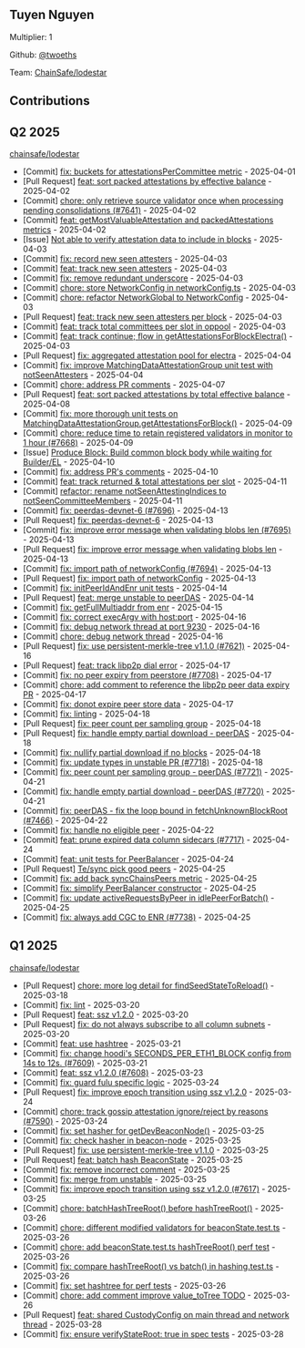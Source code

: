 
## Tuyen Nguyen
Multiplier: 1

Github: [@twoeths](https://github.com/twoeths)

Team: [ChainSafe/lodestar](https://github.com/ChainSafe/lodestar/pulls?q=author%3Atwoeths)

## Contributions

## Q2 2025


[chainsafe/lodestar](https://github.com/chainsafe/lodestar)
* [Commit] [fix: buckets for attestationsPerCommittee metric](https://github.com/ChainSafe/lodestar/commit/6b375955791f6b03310936605d311a96cead1726) - 2025-04-01
* [Pull Request] [feat: sort packed attestations by effective balance](https://github.com/ChainSafe/lodestar/pull/7646) - 2025-04-02
* [Commit] [chore: only retrieve source validator once when processing pending consolidations (#7641)](https://github.com/ChainSafe/lodestar/commit/f41b52375b70cbf81240fc3ef400bafc7bad3eb0) - 2025-04-02
* [Commit] [feat: getMostValuableAttestation and packedAttestations metrics](https://github.com/ChainSafe/lodestar/commit/c165ae80b7d653bdb9768b5b0d38646c8a8de743) - 2025-04-02
* [Issue] [Not able to verify attestation data to include in blocks](https://github.com/ChainSafe/lodestar/issues/7651) - 2025-04-03
* [Commit] [fix: record new seen attesters](https://github.com/ChainSafe/lodestar/commit/629b0d7efcc2ddfb9a5ff26b1eb070fb8fc4cd65) - 2025-04-03
* [Commit] [feat: track new seen attesters](https://github.com/ChainSafe/lodestar/commit/c873e15e20f214fa655c161a8b375a2732c66e1b) - 2025-04-03
* [Commit] [fix: remove redundant underscore](https://github.com/ChainSafe/lodestar/commit/d76e5fc76938509b2a6fe800d2a6b99bd3b1db98) - 2025-04-03
* [Commit] [chore: store NetworkConfig in networkConfig.ts](https://github.com/ChainSafe/lodestar/commit/5968401e5f310ec67e570161174e088350a0912b) - 2025-04-03
* [Commit] [chore: refactor NetworkGlobal to NetworkConfig](https://github.com/ChainSafe/lodestar/commit/61d223a926a572ff6eac0eaf99d68aed9cc62014) - 2025-04-03
* [Pull Request] [feat: track new seen attesters per block](https://github.com/ChainSafe/lodestar/pull/7650) - 2025-04-03
* [Commit] [feat: track total committees per slot in oppool](https://github.com/ChainSafe/lodestar/commit/cc1c2954392fb0a160ea8cc1703f34785c8d3bcb) - 2025-04-03
* [Commit] [feat: track continue; flow in getAttestationsForBlockElectra()](https://github.com/ChainSafe/lodestar/commit/a12afdf3840630457a92acc2a9ad3f948cedbb44) - 2025-04-03
* [Pull Request] [fix: aggregated attestation pool for electra](https://github.com/ChainSafe/lodestar/pull/7656) - 2025-04-04
* [Commit] [fix: improve MatchingDataAttestationGroup unit test with notSeenAttesters](https://github.com/ChainSafe/lodestar/commit/87f8bce718306ac120699c5c310295819f4e1ca1) - 2025-04-04
* [Commit] [chore: address PR comments](https://github.com/ChainSafe/lodestar/commit/acb45220717077be4e4359270257677a138bc809) - 2025-04-07
* [Pull Request] [feat: sort packed attestations by total effective balance](https://github.com/ChainSafe/lodestar/pull/7673) - 2025-04-08
* [Commit] [fix: more thorough unit tests on MatchingDataAttestationGroup.getAttestationsForBlock()](https://github.com/ChainSafe/lodestar/commit/22e5d51b6e57dc98e20bf3e4a74e13542eccc375) - 2025-04-09
* [Commit] [chore: reduce time to retain registered validators in monitor to 1 hour (#7668)](https://github.com/ChainSafe/lodestar/commit/f87bd54721fef4941bda3abad22f81fb5e223fc5) - 2025-04-09
* [Issue] [Produce Block: Build common block body while waiting for Builder/EL](https://github.com/ChainSafe/lodestar/issues/7680) - 2025-04-10
* [Commit] [fix: address PR's comments](https://github.com/ChainSafe/lodestar/commit/73b1ba909c5b5ff9bd31387b7f5d1f09cffffe1b) - 2025-04-10
* [Commit] [feat: track returned & total attestations per slot](https://github.com/ChainSafe/lodestar/commit/29f1b3d8bf9ceaa045a114df02e186199929bc7e) - 2025-04-11
* [Commit] [refactor: rename notSeenAttestingIndices to notSeenCommitteeMembers](https://github.com/ChainSafe/lodestar/commit/46f15b12c399a128f8c6f51499fced4e3e454170) - 2025-04-11
* [Commit] [fix: peerdas-devnet-6 (#7696)](https://github.com/ChainSafe/lodestar/commit/448dcd0a012e59e26cc17f4c2222f67b9b2b16b2) - 2025-04-13
* [Pull Request] [fix: peerdas-devnet-6](https://github.com/ChainSafe/lodestar/pull/7696) - 2025-04-13
* [Commit] [fix: improve error message when validating blobs len (#7695)](https://github.com/ChainSafe/lodestar/commit/a51ab093382e5d72dd4e4711d923c769c9cac254) - 2025-04-13
* [Pull Request] [fix: improve error message when validating blobs len](https://github.com/ChainSafe/lodestar/pull/7695) - 2025-04-13
* [Commit] [fix: import path of networkConfig (#7694)](https://github.com/ChainSafe/lodestar/commit/8f80d36ae51315f15c246e701bad6441633cd479) - 2025-04-13
* [Pull Request] [fix: import path of networkConfig](https://github.com/ChainSafe/lodestar/pull/7694) - 2025-04-13
* [Commit] [fix: initPeerIdAndEnr unit tests](https://github.com/ChainSafe/lodestar/commit/e9eba7006ec19845d7bb5504dd8932b022794d8e) - 2025-04-14
* [Pull Request] [feat: merge unstable to peerDAS](https://github.com/ChainSafe/lodestar/pull/7698) - 2025-04-14
* [Commit] [fix: getFullMultiaddr from enr](https://github.com/ChainSafe/lodestar/commit/6ee0bc61d31b57854362ff5287ee596d140b105b) - 2025-04-15
* [Commit] [fix: correct execArgv with host:port](https://github.com/ChainSafe/lodestar/commit/a5d9d2ff9d6ec806932d554b53aad196e589718f) - 2025-04-16
* [Commit] [fix: debug network thread at port 9230](https://github.com/ChainSafe/lodestar/commit/f9e557ba4120ac464fc508d8e7421667cfed4924) - 2025-04-16
* [Commit] [chore: debug network thread](https://github.com/ChainSafe/lodestar/commit/807fb4ae7a1b2dbc8ebd83e3facdee22ee758944) - 2025-04-16
* [Pull Request] [fix: use persistent-merkle-tree v1.1.0 (#7621)](https://github.com/ChainSafe/lodestar/pull/7705) - 2025-04-16
* [Pull Request] [feat: track libp2p dial error](https://github.com/ChainSafe/lodestar/pull/7712) - 2025-04-17
* [Commit] [fix: no peer expiry from peerstore (#7708)](https://github.com/ChainSafe/lodestar/commit/a167888f80a41bf5f8157fb9b3642e7818971088) - 2025-04-17
* [Commit] [chore: add comment to reference the libp2p peer data expiry PR](https://github.com/ChainSafe/lodestar/commit/4033d451b800f44f6a8a4f8698a9694f7fe2e4dc) - 2025-04-17
* [Commit] [fix: donot expire peer store data](https://github.com/ChainSafe/lodestar/commit/d0d2f9df474eee07d8866309ff31af90c589fedc) - 2025-04-17
* [Commit] [fix: linting](https://github.com/ChainSafe/lodestar/commit/6ebe0c4db2781283984d0b62433bdd2cab0835ad) - 2025-04-18
* [Pull Request] [fix: peer count per sampling group](https://github.com/ChainSafe/lodestar/pull/7721) - 2025-04-18
* [Pull Request] [fix: handle empty partial download - peerDAS](https://github.com/ChainSafe/lodestar/pull/7720) - 2025-04-18
* [Commit] [fix: nullify partial download if no blocks](https://github.com/ChainSafe/lodestar/commit/055f43bbad1c620ca7c870f4a5fb956a1ce1d40b) - 2025-04-18
* [Commit] [fix: update types in unstable PR (#7718)](https://github.com/ChainSafe/lodestar/commit/041402abacc15a253bf5eb339dad4a64a120307b) - 2025-04-18
* [Commit] [fix: peer count per sampling group - peerDAS (#7721)](https://github.com/ChainSafe/lodestar/commit/46c21ffee66997b19bccbd185fe7d36f468e121a) - 2025-04-21
* [Commit] [fix: handle empty partial download - peerDAS (#7720)](https://github.com/ChainSafe/lodestar/commit/6f41bcbc9543434479966c4c7346e1b018bfec71) - 2025-04-21
* [Commit] [fix: peerDAS - fix the loop bound in fetchUnknownBlockRoot (#7466)](https://github.com/ChainSafe/lodestar/commit/27365a35fd8bf28d37c8e9e8393c0b690f052915) - 2025-04-22
* [Commit] [fix: handle no eligible peer](https://github.com/ChainSafe/lodestar/commit/770ffa30ce6d8d829e0df2fadbb101d01fb8a53f) - 2025-04-22
* [Commit] [feat: prune expired data column sidecars (#7717)](https://github.com/ChainSafe/lodestar/commit/008adb8ef041c137fcf8fa3ea291eed5e3b73f58) - 2025-04-24
* [Commit] [feat: unit tests for PeerBalancer](https://github.com/ChainSafe/lodestar/commit/2f43227db76380e6f84584e45938c16460101343) - 2025-04-24
* [Pull Request] [Te/sync pick good peers](https://github.com/ChainSafe/lodestar/pull/7746) - 2025-04-25
* [Commit] [fix: add back syncChainsPeers metric](https://github.com/ChainSafe/lodestar/commit/43684806b6fc947cc884b4ed47bbe6dbf34d423f) - 2025-04-25
* [Commit] [fix: simplify PeerBalancer constructor](https://github.com/ChainSafe/lodestar/commit/bcb2d202521c7ebdb0a10686792d319efda694eb) - 2025-04-25
* [Commit] [fix: update activeRequestsByPeer in idlePeerForBatch()](https://github.com/ChainSafe/lodestar/commit/fb1483b80cb1986e9a55a3d4db743033edec1da8) - 2025-04-25
* [Commit] [fix: always add CGC to ENR (#7738)](https://github.com/ChainSafe/lodestar/commit/745b305636266838b5f5fc64aea332a32408d388) - 2025-04-25
## Q1 2025

[chainsafe/lodestar](https://github.com/chainsafe/lodestar)
* [Pull Request] [chore: more log detail for findSeedStateToReload()](https://github.com/ChainSafe/lodestar/pull/7600) - 2025-03-18
* [Commit] [fix: lint](https://github.com/ChainSafe/lodestar/commit/f99175cf28ade9838c82849bd24fc14f2a99b256) - 2025-03-20
* [Pull Request] [feat: ssz v1.2.0](https://github.com/ChainSafe/lodestar/pull/7608) - 2025-03-20
* [Pull Request] [fix: do not always subscribe to all column subnets](https://github.com/ChainSafe/lodestar/pull/7607) - 2025-03-20
* [Commit] [feat: use hashtree](https://github.com/ChainSafe/lodestar/commit/fa31244bbdaa32ccdc4383f345620a8402c1e48d) - 2025-03-21
* [Commit] [fix: change hoodi's SECONDS_PER_ETH1_BLOCK config from 14s to 12s. (#7609)](https://github.com/ChainSafe/lodestar/commit/656eef3b16ac8b929826781b0d52f992953a0787) - 2025-03-21
* [Commit] [feat: ssz v1.2.0 (#7608)](https://github.com/ChainSafe/lodestar/commit/5bc61255df88911f245bf4804cfc7a8b0920d96b) - 2025-03-23
* [Commit] [fix: guard fulu specific logic](https://github.com/ChainSafe/lodestar/commit/6ad421d12afd0bf378d7a0feaaa49ea46b95862b) - 2025-03-24
* [Pull Request] [fix: improve epoch transition using ssz v1.2.0](https://github.com/ChainSafe/lodestar/pull/7617) - 2025-03-24
* [Commit] [chore: track gossip attestation ignore/reject by reasons (#7590)](https://github.com/ChainSafe/lodestar/commit/e3f5dc01d05be63fa80d36f267e785e0ca4f9d24) - 2025-03-24
* [Commit] [fix: set hasher for getDevBeaconNode()](https://github.com/ChainSafe/lodestar/commit/a8706c3ce72539070e42cdfece4af7d543a688c4) - 2025-03-25
* [Commit] [fix: check hasher in beacon-node](https://github.com/ChainSafe/lodestar/commit/8c238cd7b53e10dd50b02682fc66b2692fbd5c0b) - 2025-03-25
* [Pull Request] [fix: use persistent-merkle-tree v1.1.0](https://github.com/ChainSafe/lodestar/pull/7621) - 2025-03-25
* [Pull Request] [feat: batch hash BeaconState](https://github.com/ChainSafe/lodestar/pull/7620) - 2025-03-25
* [Commit] [fix: remove incorrect comment](https://github.com/ChainSafe/lodestar/commit/be256e1bffe4109f5d17fa811359f8cc38fcc38f) - 2025-03-25
* [Commit] [fix: merge from unstable](https://github.com/ChainSafe/lodestar/commit/7c8f854c3991bcb572cc740c2ff38544f6125775) - 2025-03-25
* [Commit] [fix: improve epoch transition using ssz v1.2.0 (#7617)](https://github.com/ChainSafe/lodestar/commit/0329edb2c30bb00a844d33b0645f9be71632efcd) - 2025-03-25
* [Commit] [chore: batchHashTreeRoot() before hashTreeRoot()](https://github.com/ChainSafe/lodestar/commit/5c07147c76b16e425564c92a5bf93344bebd5d49) - 2025-03-26
* [Commit] [chore: different modified validators for beaconState.test.ts](https://github.com/ChainSafe/lodestar/commit/e9a7d6bc14a2791edc4f77391a6e0709273e7dcf) - 2025-03-26
* [Commit] [chore: add beaconState.test.ts hashTreeRoot() perf test](https://github.com/ChainSafe/lodestar/commit/582b587cdeef651d7c420f099cc1892b836c7592) - 2025-03-26
* [Commit] [fix: compare hashTreeRoot() vs batch() in hashing.test.ts](https://github.com/ChainSafe/lodestar/commit/f46bcbf385f0bedf8c59c7a0f4455f15156fed35) - 2025-03-26
* [Commit] [fix: set hashtree for perf tests](https://github.com/ChainSafe/lodestar/commit/257b1c6cd8c02e0ecdf66d33e66d102d9fedacbf) - 2025-03-26
* [Commit] [chore: add comment improve value_toTree TODO](https://github.com/ChainSafe/lodestar/commit/e2c8c9ebfc63a68996a9952beef7eab102614e67) - 2025-03-26
* [Pull Request] [feat: shared CustodyConfig on main thread and network thread](https://github.com/ChainSafe/lodestar/pull/7632) - 2025-03-28
* [Commit] [fix: ensure verifyStateRoot: true in spec tests](https://github.com/ChainSafe/lodestar/commit/87ef681c13bb77b4d7c8797a9beba0aaa76e6bb2) - 2025-03-28

